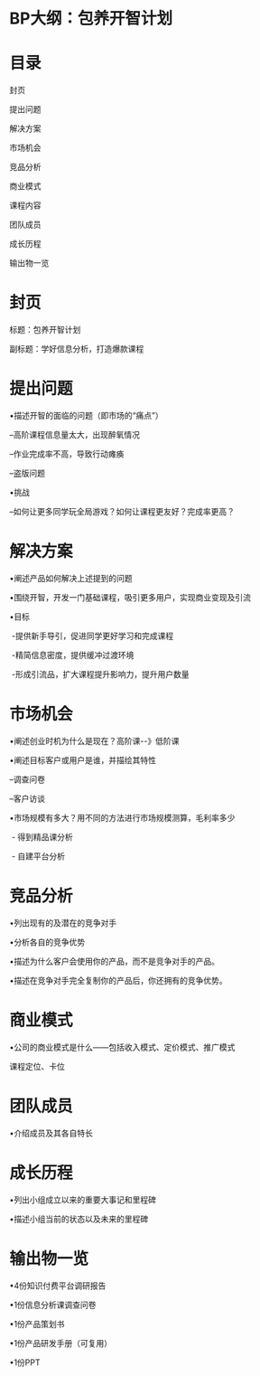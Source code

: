 # BP大纲：包养开智计划

# 目录

封页

提出问题

解决方案

市场机会

竞品分析

商业模式

课程内容

团队成员

成长历程

输出物一览

# 封页

标题：包养开智计划

副标题：学好信息分析，打造爆款课程

# 提出问题

•描述开智的面临的问题（即市场的“痛点”）

–高阶课程信息量太大，出现醉氧情况

–作业完成率不高，导致行动瘫痪

–盗版问题

•挑战

–如何让更多同学玩全局游戏？如何让课程更友好？完成率更高？

# 解决方案

•阐述产品如何解决上述提到的问题

•围绕开智，开发一门基础课程，吸引更多用户，实现商业变现及引流

•目标

​	-提供新手导引，促进同学更好学习和完成课程

​	-精简信息密度，提供缓冲过渡环境

​	-形成引流品，扩大课程提升影响力，提升用户数量

# 市场机会

•阐述创业时机为什么是现在？高阶课--》低阶课

•阐述目标客户或用户是谁，并描绘其特性

–调查问卷

–客户访谈

•市场规模有多大？用不同的方法进行市场规模测算，毛利率多少

​      \- 得到精品课分析

​      \- 自建平台分析

# 竞品分析

•列出现有的及潜在的竞争对手

•分析各自的竞争优势

•描述为什么客户会使用你的产品，而不是竞争对手的产品。

•描述在竞争对手完全复制你的产品后，你还拥有的竞争优势。

# 商业模式

•公司的商业模式是什么——包括收入模式、定价模式、推广模式

课程定位、卡位


# 团队成员

•介绍成员及其各自特长

# 成长历程

•列出小组成立以来的重要大事记和里程碑

•描述小组当前的状态以及未来的里程碑

# 输出物一览

•4份知识付费平台调研报告

•1份信息分析课调查问卷

•1份产品策划书

•1份产品研发手册（可复用）

•1份PPT
